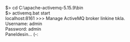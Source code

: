$> cd C:\apache-activemq-5.15.9\bin <br />
$> activemq.bat start <br />
localhost:8161 >>> Manage ActiveMQ broker linkine tıkla. <br />
Username: admin <br />
Password: admin <br />
Paneldesin... (-: